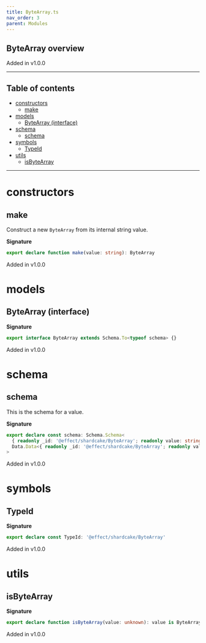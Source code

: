 ```yaml
---
title: ByteArray.ts
nav_order: 3
parent: Modules
---
```


## ByteArray overview

Added in v1.0.0

---

<h2 class="text-delta">Table of contents</h2>

- [constructors](#constructors)
  - [make](#make)
- [models](#models)
  - [ByteArray (interface)](#bytearray-interface)
- [schema](#schema)
  - [schema](#schema-1)
- [symbols](#symbols)
  - [TypeId](#typeid)
- [utils](#utils)
  - [isByteArray](#isbytearray)

---

# constructors

## make

Construct a new `ByteArray` from its internal string value.

**Signature**

```ts
export declare function make(value: string): ByteArray
```

Added in v1.0.0

# models

## ByteArray (interface)

**Signature**

```ts
export interface ByteArray extends Schema.To<typeof schema> {}
```

Added in v1.0.0

# schema

## schema

This is the schema for a value.

**Signature**

```ts
export declare const schema: Schema.Schema<
  { readonly _id: '@effect/shardcake/ByteArray'; readonly value: string },
  Data.Data<{ readonly _id: '@effect/shardcake/ByteArray'; readonly value: string }>
>
```

Added in v1.0.0

# symbols

## TypeId

**Signature**

```ts
export declare const TypeId: '@effect/shardcake/ByteArray'
```

Added in v1.0.0

# utils

## isByteArray

**Signature**

```ts
export declare function isByteArray(value: unknown): value is ByteArray
```

Added in v1.0.0
